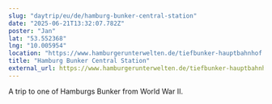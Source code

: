 ```yaml
---
slug: "daytrip/eu/de/hamburg-bunker-central-station"
date: "2025-06-21T13:32:07.782Z"
poster: "Jan"
lat: "53.552368"
lng: "10.005954"
location: "https://www.hamburgerunterwelten.de/tiefbunker-hauptbahnhof.html"
title: "Hamburg Bunker Central Station"
external_url: https://www.hamburgerunterwelten.de/tiefbunker-hauptbahnhof.html
---
```

A trip to one of Hamburgs Bunker from World War II.